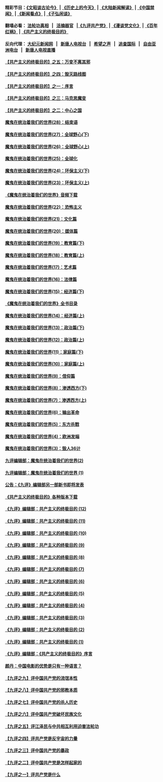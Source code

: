 #### 精彩节目：[《文昭谈古论今》](http://139.180.197.195/wenzhao) | [《历史上的今天》](http://139.180.197.195/today-in-history) | [《大陆新闻解读》](http://139.180.197.195/ntdtv-comedy) | [《中国禁闻》](http://139.180.197.195/ntdtv-news) | [《新闻看点》](http://139.180.197.195/news-insight) | [《子弘闲谈》](http://139.180.197.195/zihongxiantan/) 

 #### 翻墙必看： [法轮功真相](http://139.180.197.195:10000/videos/truth.html) &nbsp;&nbsp;|&nbsp;&nbsp; [活摘器官](http://139.180.197.195:10000/videos/res/Organs/) &nbsp;&nbsp;|[《九评共产党》](http://139.180.197.195:10000/videos/jiuping) | [《漫谈党文化》](http://139.180.197.195:10000/videos/mtdwh) | [《百年红祸》](http://139.180.197.195:10000/videos/bnhh) | [《共产主义的终极目的》](http://139.180.197.195:10000/videos/res/zjmd) 

 #### 反向代理： [大纪元新闻网](http://139.180.197.195:10080/) &nbsp;&nbsp;|&nbsp;&nbsp; [新唐人电视台](http://139.180.197.195:8000/) &nbsp;&nbsp;|&nbsp;&nbsp; [希望之声](http://139.180.197.195:8200/) &nbsp;&nbsp;|&nbsp;&nbsp; [追查国际](http://139.180.197.195:10010/) &nbsp;&nbsp;|&nbsp;&nbsp; [自由亚洲电台](http://139.180.197.195:9800/) &nbsp;&nbsp;|&nbsp;&nbsp; [新唐人电视直播](http://139.180.197.195/) 

#### [【共产主义的终极目的】之五：万变不离其邪](../pages/nsc422/n11091285.md?t=03061836) 

#### [【共产主义的终极目的】之四：毁灭路线图](../pages/nsc422/n11086284.md?t=03061836) 

#### [【共产主义的终极目的】之一：序言](../pages/nsc422/n11086077.md?t=03061836) 

#### [【共产主义的终极目的】之三：马克思魔变](../pages/nsc422/n11061941.md?t=03061836) 

#### [【共产主义的终极目的】之二：中心之国](../pages/nsc422/n11047728.md?t=03061836) 

#### [魔鬼在统治着我们的世界(28)：结束语](../pages/nsc422/n10936246.md?t=03061836) 

#### [魔鬼在统治着我们的世界(27)：全球野心(下)](../pages/nsc422/n10928319.md?t=03061836) 

#### [魔鬼在统治着我们的世界(26)：全球野心(上)](../pages/nsc422/n10900318.md?t=03061836) 

#### [魔鬼在统治着我们的世界(25)：全球化](../pages/nsc422/n10788205.md?t=03061836) 

#### [魔鬼在统治着我们的世界(24)：环保主义(下)](../pages/nsc422/n10695307.md?t=03061836) 

#### [魔鬼在统治着我们的世界(23)：环保主义(上)](../pages/nsc422/n10688613.md?t=03061836) 

#### [《魔鬼在统治着我们的世界》音频下载](../pages/nsc422/n10635553.md?t=03061836) 

#### [魔鬼在统治着我们的世界(22)：恐怖主义](../pages/nsc422/n10614727.md?t=03061836) 

#### [魔鬼在统治着我们的世界(21)：文化篇](../pages/nsc422/n10597706.md?t=03061836) 

#### [魔鬼在统治着我们的世界(20)：媒体篇](../pages/nsc422/n10586579.md?t=03061836) 

#### [魔鬼在统治着我们的世界(19)：教育篇(下)](../pages/nsc422/n10564808.md?t=03061836) 

#### [魔鬼在统治着我们的世界(18)：教育篇(上)](../pages/nsc422/n10526970.md?t=03061836) 

#### [魔鬼在统治着我们的世界(17)：艺术篇](../pages/nsc422/n10499093.md?t=03061836) 

#### [魔鬼在统治着我们的世界(16)：法律篇](../pages/nsc422/n10485969.md?t=03061836) 

#### [魔鬼在统治着我们的世界(15)：经济篇(下)](../pages/nsc422/n10469975.md?t=03061836) 

#### [《魔鬼在统治着我们的世界》全书目录](../pages/nsc422/n10464261.md?t=03061836) 

#### [魔鬼在统治着我们的世界(14)：经济篇(上)](../pages/nsc422/n10457370.md?t=03061836) 

#### [魔鬼在统治着我们的世界(13)：政治篇(下)](../pages/nsc422/n10448270.md?t=03061836) 

#### [魔鬼在统治着我们的世界(12)：政治篇(上)](../pages/nsc422/n10444576.md?t=03061836) 

#### [魔鬼在统治着我们的世界(11)：家庭篇(下)](../pages/nsc422/n10440961.md?t=03061836) 

#### [魔鬼在统治着我们的世界(10)：家庭篇(上)](../pages/nsc422/n10435448.md?t=03061836) 

#### [魔鬼在统治着我们的世界(9)：信仰篇](../pages/nsc422/n10432159.md?t=03061836) 

#### [魔鬼在统治着我们的世界(8)：渗透西方(下)](../pages/nsc422/n10429603.md?t=03061836) 

#### [魔鬼在统治着我们的世界(7)：渗透西方(上)](../pages/nsc422/n10426013.md?t=03061836) 

#### [魔鬼在统治着我们的世界(6)：输出革命](../pages/nsc422/n10421536.md?t=03061836) 

#### [魔鬼在统治着我们的世界(5)：东方杀戮](../pages/nsc422/n10417707.md?t=03061836) 

#### [魔鬼在统治着我们的世界(4)：欧洲发端](../pages/nsc422/n10414890.md?t=03061836) 

#### [魔鬼在统治着我们的世界(3)：毁人36计](../pages/nsc422/n10411583.md?t=03061836) 

#### [九评编辑部：魔鬼在统治着我们的世界(2)](../pages/nsc422/n10410036.md?t=03061836) 

#### [九评编辑部：魔鬼在统治着我们的世界 (1)](../pages/nsc422/n10406825.md?t=03061836) 

#### [公告：《九评》编辑部另一部新书即将发表](../pages/nsc422/n10405104.md?t=03061836) 

#### [《共产主义的终极目的》各种版本下载](../pages/nsc422/n10022138.md?t=03061836) 

#### [《九评》编辑部：共产主义的终极目的 (12)](../pages/nsc422/n9933272.md?t=03061836) 

#### [《九评》编辑部：共产主义的终极目的 (11)](../pages/nsc422/n9924973.md?t=03061836) 

#### [《九评》编辑部：共产主义的终极目的 (10)](../pages/nsc422/n9920883.md?t=03061836) 

#### [《九评》编辑部：共产主义的终极目的 (9)](../pages/nsc422/n9916363.md?t=03061836) 

#### [《九评》编辑部：共产主义的终极目的 (8)](../pages/nsc422/n9912488.md?t=03061836) 

#### [《九评》编辑部：共产主义的终极目的 (7)](../pages/nsc422/n9901176.md?t=03061836) 

#### [《九评》编辑部：共产主义的终极目的 (6)](../pages/nsc422/n9899359.md?t=03061836) 

#### [《九评》编辑部：共产主义的终极目的 (5)](../pages/nsc422/n9893174.md?t=03061836) 

#### [《九评》编辑部：共产主义的终极目的 (4)](../pages/nsc422/n9891246.md?t=03061836) 

#### [《九评》编辑部：共产主义的终极目的 (3)](../pages/nsc422/n9879879.md?t=03061836) 

#### [《九评》编辑部：共产主义的终极目的 (2)](../pages/nsc422/n9876205.md?t=03061836) 

#### [《九评》编辑部：共产主义的终极目的 (1)](../pages/nsc422/n9865857.md?t=03061836) 

#### [《九评》编辑部：《共产主义的终极目的》序言](../pages/nsc422/n9862666.md?t=03061836) 

#### [颜丹：中国电影的优势是只有一种语言？](../pages/nsc422/n9583062.md?t=03061836) 

#### [【九评之九】评中国共产党的流氓本性](../pages/nsc422/n737542.md?t=03061836) 

#### [【九评之八】评中国共产党的邪教本质](../pages/nsc422/n735942.md?t=03061836) 

#### [【九评之七】评中国共产党的杀人历史](../pages/nsc422/n733806.md?t=03061836) 

#### [【九评之六】评中国共产党破坏民族文化](../pages/nsc422/n731667.md?t=03061836) 

#### [【九评之五】评江泽民与中共相互利用迫害法轮功](../pages/nsc422/n730058.md?t=03061836) 

#### [【九评之四】评共产党是反宇宙的力量](../pages/nsc422/n727814.md?t=03061836) 

#### [【九评之三】评中国共产党的暴政](../pages/nsc422/n725597.md?t=03061836) 

#### [【九评之二】评中国共产党是怎样起家的](../pages/nsc422/n723946.md?t=03061836) 

#### [【九评之一】评共产党是什么](../pages/nsc422/n722529.md?t=03061836) 

